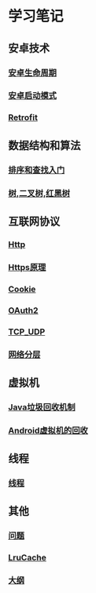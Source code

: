 # 学习笔记

## 安卓技术

### [安卓生命周期](./安卓技术/生命周期/生命周期.md)

### [安卓启动模式](./安卓技术/启动模式/启动模式.md)

### [Retrofit](./安卓技术/第三方库/Retrofit/Retrofit源码解读.md)

## 数据结构和算法

### [排序和查找入门](./数据结构和算法/排序和查找入门/排序和查找入门.md)

### [树,二叉树,红黑树](./数据结构和算法/树/树.md)

## 互联网协议

### [Http](./互联网协议/Http/Http.md)

### [Https原理](./互联网协议/Https/Https原理.md)

### [Cookie](./互联网协议/Cookie/Cookie.md)

### [OAuth2](./互联网协议/OAuth2/OAuth2.md)

### [TCP_UDP](./互联网协议/TCP_UDP/TCP_UDP.md)

### [网络分层](./互联网协议/网络分层/网络分层.md)

## 虚拟机

### [Java垃圾回收机制](./JVM/GC/Java垃圾回收机制.md)

### [Android虚拟机的回收](./JVM/GC/Android虚拟机的回收.md)

## 线程

### [线程](./线程/线程.md)

## 其他

### [问题](./Other/问题.md)

### [LruCache](./Other/LruCache算法.md)

### [大纲](./大纲/大纲.md)

